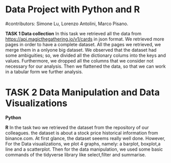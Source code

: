 # Data Project with Python and R
#contributors: Simone Lu, Lorenzo Antolini, Marco Pisano.

**TASK 1 Data collection**
 In this task we retrieved all the data from https://api.magicthegathering.io/v1/cards in json format. We retrieved more pages in order to have a complete dataset. All the pages we retrieved, we merge them in a onlyone big dataset.
 We observed that the dataset had some ambiguities; so, we divided all the dictionary colums into the keys and values. Furthermore, we dropped all the columns that we consider not necessary for our analysis. Then we flattened the data, so that we can work in a tabular form we further analysis.


# TASK 2 Data Manipulation and Data Visualizations

**Python**

**R**
  In the task two we retrieved the dataset from the repository of our colleagues. the dataset is about a stock price historical information from binance.com. At first glance, the dataset seeems really well done. However, For the Data visualizations, we plot 4 graphs, namely: a barplot, boxplot,a line and a scatterplot.
  Then for the data manipulation, we used some basic commands of the tidyverse library like select,filter and summarise.

